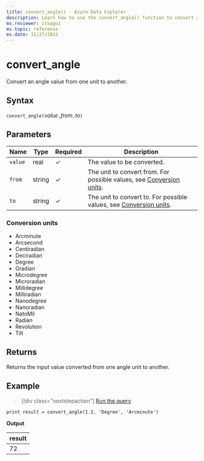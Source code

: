 ```yaml
---
title: convert_angle() - Azure Data Explorer
description: Learn how to use the convert_angle() function to convert an angle input value from one unit to another.
ms.reviewer: itsagui
ms.topic: reference
ms.date: 11/27/2022
---
```

# convert_angle

Convert an angle value from one unit to another.

## Syntax

`convert_angle(`*value*`,`*from*`,`*to*`)`

## Parameters

| Name | Type | Required | Description |
|--|--|--|--|
| `value` | real | &check; | The value to be converted. |
| `from` | string | &check; | The unit to convert from. For possible values, see [Conversion units](#conversion-units). |
| `to` | string | &check; | The unit to convert to. For possible values, see [Conversion units](#conversion-units). |

### Conversion units

* Arcminute
* Arcsecond
* Centiradian
* Deciradian
* Degree
* Gradian
* Microdegree
* Microradian
* Millidegree
* Milliradian
* Nanodegree
* Nanoradian
* NatoMil
* Radian
* Revolution
* Tilt

## Returns

 Returns the input value converted from one angle unit to another.

## Example

> [!div class="nextstepaction"]
> <a href=" https://dataexplorer.azure.com/clusters/help/databases/Samples?query=H4sIAAAAAAAAAysoyswrUShKLS7NKVGwVUjOzytLLSqJT8xLz0nVMNQz0lFQd0lNL0pNVQeyHIuSczPzSktS1TUBit/6iDgAAAA=" target="_blank">Run the query</a>

```kusto
print result = convert_angle(1.2, 'Degree', 'Arcminute')
```

**Output**

|result|
|---|
|72|
